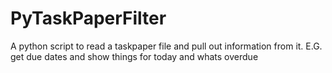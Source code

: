 # PyTaskPaperFilter
A python script to read a taskpaper file and pull out information from it. E.G. get due dates and show things for today and whats overdue
